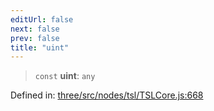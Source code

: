 ```yaml
---
editUrl: false
next: false
prev: false
title: "uint"
---
```


> `const` **uint**: `any`

Defined in: [three/src/nodes/tsl/TSLCore.js:668](https://github.com/DefinitelyMaybe/three-i18n/blob/fa57b79433d1c349ffb23a78727299c8d4190136/three/src/nodes/tsl/TSLCore.js#L668)
